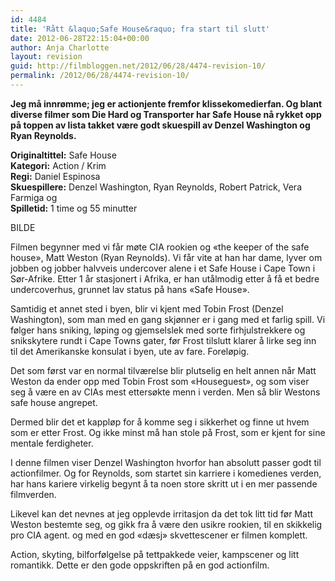 ```yaml
---
id: 4484
title: 'Rått &laquo;Safe House&raquo; fra start til slutt'
date: 2012-06-28T22:15:04+00:00
author: Anja Charlotte
layout: revision
guid: http://filmbloggen.net/2012/06/28/4474-revision-10/
permalink: /2012/06/28/4474-revision-10/
---
```

**Jeg må innrømme; jeg er actionjente fremfor klissekomedierfan. Og blant diverse filmer som Die Hard og Transporter har Safe House nå rykket opp på toppen av lista takket være godt skuespill av Denzel Washington og Ryan Reynolds.**

**Originaltittel:** Safe House  
**Kategori:** Action / Krim  
**Regi:** Daniel Espinosa  
**Skuespillere:** Denzel Washington, Ryan Reynolds, Robert Patrick, Vera Farmiga og  
**Spilletid:** 1 time og 55 minutter

BILDE

Filmen begynner med vi får møte CIA rookien og &laquo;the keeper of the safe house&raquo;, Matt Weston (Ryan Reynolds). Vi får vite at han har dame, lyver om jobben og jobber halvveis undercover alene i et Safe House i Cape Town i Sør-Afrike. Etter 1 år stasjonert i Afrika, er han utålmodig etter å få et bedre undercoverhus, grunnet lav status på hans &laquo;Safe House&raquo;.

Samtidig et annet sted i byen, blir vi kjent med Tobin Frost (Denzel Washington), som man med en gang skjønner er i gang med et farlig spill. Vi følger hans sniking, løping og gjemselslek med sorte firhjulstrekkere og snikskytere rundt i Cape Towns gater, før Frost tilslutt klarer å lirke seg inn til det Amerikanske konsulat i byen, ute av fare. Foreløpig.

Det som først var en normal tilværelse blir plutselig en helt annen når Matt Weston da ender opp med Tobin Frost som &laquo;Houseguest&raquo;, og som viser seg å være en av CIAs mest ettersøkte menn i verden. Men så blir Westons safe house angrepet.

Dermed blir det et kappløp for å komme seg i sikkerhet og finne ut hvem som er etter Frost. Og ikke minst må han stole på Frost, som er kjent for sine mentale ferdigheter.

I denne filmen viser Denzel Washington hvorfor han absolutt passer godt til actionfilmer. Og for Reynolds, som startet sin karriere i komedienes verden, har hans kariere virkelig begynt å ta noen store skritt ut i en mer passende filmverden.

Likevel kan det nevnes at jeg opplevde irritasjon da det tok litt tid før Matt Weston bestemte seg, og gikk fra å være den usikre rookien, til en skikkelig pro CIA agent. og med en god &laquo;dæsj&raquo; skvettescener er filmen komplett.

Action, skyting, bilforfølgelse på tettpakkede veier, kampscener og litt romantikk. Dette er den gode oppskriften på en god actionfilm.